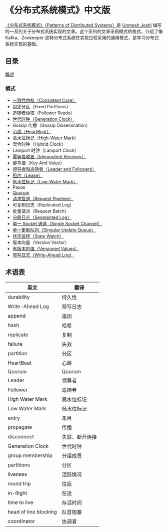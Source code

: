 # 《分布式系统模式》中文版

[《分布式系统模式》（Patterns of Distributed Systems）](https://martinfowler.com/articles/patterns-of-distributed-systems/)是 [Unmesh Joshi](https://twitter.com/unmeshjoshi) 编写的一系列关于分布式系统实现的文章。这个系列的文章采用模式的格式，介绍了像 Kafka、Zookeeper 这种分布式系统在实现过程采用的通用模式，是学习分布式系统实现的基础。

## 目录

[概述](content/overview.md)

### 模式

* [一致性内核（Consistent Core）](content/consistent-core.md)
* 固定分区（Fixed Partitions）
* 追随者读取（Follower Reads）
* [世代时钟（Generation Clock）](content/generation-clock.md)
* Gossip 传播（Gossip Dissemination）
* [心跳（HeartBeat）](content/heartbeat.md)
* [高水位标记（High-Water Mark）](content/high-water-mark.md)
* 混合时钟（Hybrid Clock）
* Lamport 时钟（Lamport Clock）
* [幂等接收者（Idempotent Receiver）](content/idempotent-receiver.md)
* 键与值（Key And Value）
* [领导者和追随者（Leader and Followers）](content/leader-and-followers.md)
* [租约（Lease）](content/lease.md)
* [低水位标记（Low-Water Mark）](content/low-water-mark.md)
* Paxos
* [Quorum](content/quorum.md)
* [请求管道（Request Pipeline）](content/request-pipeline.md)
* 可复制日志（Replicated Log）
* 批量请求（Request Batch）
* [分段日志（Segmented Log）](content/segmented-log.md)
* [单一 Socket 通道（Single Socket Channel）](content/single-socket-channel.md)
* [单一更新队列（Singular Update Queue）](content/singular-update-queue.md)
* [状态监控（State Watch）](content/state-watch.md)
* 版本向量（Version Vector）
* [有版本的值（Versioned Values）](content/versioned-value.md)
* [预写日志（Write-Ahead Log）](content/write-ahead-log.md)

## 术语表

| 英文             | 翻译           |
| ---------------- | -------------- |
| durability       | 持久性         |
| Write-Ahead Log  | 预写日志       |
| append           | 追加           |
| hash             | 哈希           |
| replicate        | 复制           |
| failure          | 失效           |
| partition        | 分区           |
| HeartBeat        | 心跳           |
| Quorum           | Quorum         |
| Leader           | 领导者         |
| Follower         | 追随者         |
| High Water Mark  | 高水位标记     |
| Low Water Mark   | 低水位标记     |
| entry            | 条目           |
| propagate        | 传播           |
| disconnect       | 失联、断开连接 |
| Generation Clock | 世代时钟       |
| group membership | 分组成员       |
| partitions       | 分区          |
| liveness         | 活跃情况       |
| round trip       | 往返          |
| in-flight        | 在途          |
| time to live     | 存活时间       |
| head of line blocking | 队首阻塞  |
| coordinator | 协调者 |




